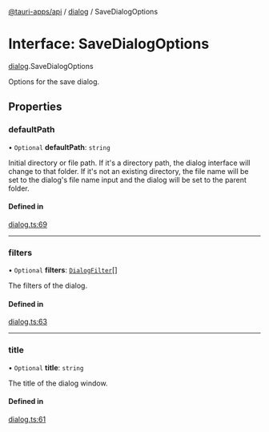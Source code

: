 [@tauri-apps/api](../index.md) / [dialog](../modules/dialog.md) / SaveDialogOptions

# Interface: SaveDialogOptions

[dialog](../modules/dialog.md).SaveDialogOptions

Options for the save dialog.

## Properties

### defaultPath

• `Optional` **defaultPath**: `string`

Initial directory or file path.
If it's a directory path, the dialog interface will change to that folder.
If it's not an existing directory, the file name will be set to the dialog's file name input and the dialog will be set to the parent folder.

#### Defined in

[dialog.ts:69](https://github.com/tauri-apps/tauri/blob/d29c5d5/tooling/api/src/dialog.ts#L69)

___

### filters

• `Optional` **filters**: [`DialogFilter`](dialog.DialogFilter.md)[]

The filters of the dialog.

#### Defined in

[dialog.ts:63](https://github.com/tauri-apps/tauri/blob/d29c5d5/tooling/api/src/dialog.ts#L63)

___

### title

• `Optional` **title**: `string`

The title of the dialog window.

#### Defined in

[dialog.ts:61](https://github.com/tauri-apps/tauri/blob/d29c5d5/tooling/api/src/dialog.ts#L61)
